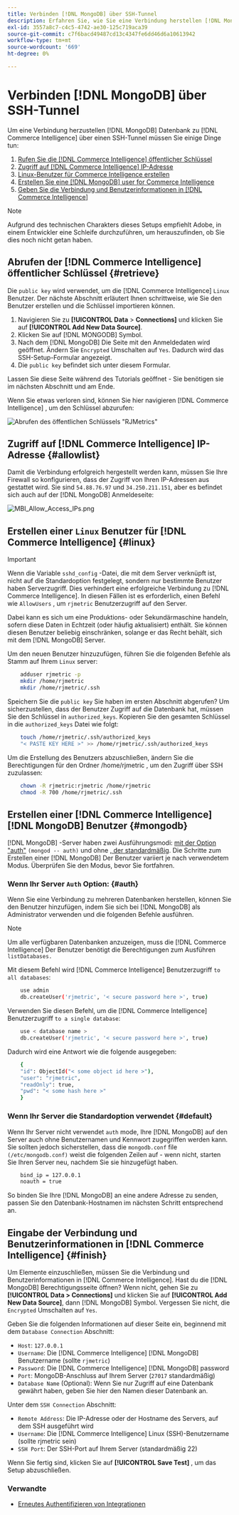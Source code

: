```yaml
---
title: Verbinden [!DNL MongoDB] über SSH-Tunnel
description: Erfahren Sie, wie Sie eine Verbindung herstellen [!DNL MongoDB] über SSH-Tunnel.
exl-id: 3557a8c7-c4c5-4742-ae30-125c719aca39
source-git-commit: c7f6bacd49487cd13c4347fe6dd46d6a10613942
workflow-type: tm+mt
source-wordcount: '669'
ht-degree: 0%

---
```


# Verbinden [!DNL MongoDB] über SSH-Tunnel

Um eine Verbindung herzustellen [!DNL MongoDB] Datenbank zu [!DNL Commerce Intelligence] über einen SSH-Tunnel müssen Sie einige Dinge tun:

1. [Rufen Sie die [!DNL Commerce Intelligence] öffentlicher Schlüssel](#retrieve)
1. [Zugriff auf [!DNL Commerce Intelligence] IP-Adresse](#allowlist)
1. [Linux-Benutzer für Commerce Intelligence erstellen](#linux)
1. [Erstellen Sie eine [!DNL MongoDB] user for Commerce Intelligence](#mongodb)
1. [Geben Sie die Verbindung und Benutzerinformationen in [!DNL Commerce Intelligence]](#finish)

>[!NOTE]
>
>Aufgrund des technischen Charakters dieses Setups empfiehlt Adobe, in einem Entwickler eine Schleife durchzuführen, um herauszufinden, ob Sie dies noch nicht getan haben.

## Abrufen der [!DNL Commerce Intelligence] öffentlicher Schlüssel {#retrieve}

Die `public key` wird verwendet, um die [!DNL Commerce Intelligence] `Linux` Benutzer. Der nächste Abschnitt erläutert Ihnen schrittweise, wie Sie den Benutzer erstellen und die Schlüssel importieren können.

1. Navigieren Sie zu **[!UICONTROL Data** > **Connections]** und klicken Sie auf **[!UICONTROL Add New Data Source]**.
1. Klicken Sie auf [!DNL MONGODB] Symbol.
1. Nach dem [!DNL MongoDB] Die Seite mit den Anmeldedaten wird geöffnet. Ändern Sie `Encrypted` Umschalten auf `Yes`. Dadurch wird das SSH-Setup-Formular angezeigt.
1. Die `public key` befindet sich unter diesem Formular.

Lassen Sie diese Seite während des Tutorials geöffnet - Sie benötigen sie im nächsten Abschnitt und am Ende.

Wenn Sie etwas verloren sind, können Sie hier navigieren [!DNL Commerce Intelligence] , um den Schlüssel abzurufen:

![Abrufen des öffentlichen Schlüssels &quot;RJMetrics&quot;](../../../assets/MongoDB_Public_Key.gif)<!--{:.zoom}-->

## Zugriff auf [!DNL Commerce Intelligence] IP-Adresse {#allowlist}

Damit die Verbindung erfolgreich hergestellt werden kann, müssen Sie Ihre Firewall so konfigurieren, dass der Zugriff von Ihren IP-Adressen aus gestattet wird. Sie sind `54.88.76.97` und `34.250.211.151`, aber es befindet sich auch auf der [!DNL MongoDB] Anmeldeseite:

![MBI_Allow_Access_IPs.png](../../../assets/MBI_allow_access_IPs.png)

## Erstellen einer `Linux` Benutzer für [!DNL Commerce Intelligence] {#linux}

>[!IMPORTANT]
>
>Wenn die Variable `sshd_config` -Datei, die mit dem Server verknüpft ist, nicht auf die Standardoption festgelegt, sondern nur bestimmte Benutzer haben Serverzugriff. Dies verhindert eine erfolgreiche Verbindung zu [!DNL Commerce Intelligence]. In diesen Fällen ist es erforderlich, einen Befehl wie `AllowUsers` , um `rjmetric` Benutzerzugriff auf den Server.

Dabei kann es sich um eine Produktions- oder Sekundärmaschine handeln, sofern diese Daten in Echtzeit (oder häufig aktualisiert) enthält. Sie können diesen Benutzer beliebig einschränken, solange er das Recht behält, sich mit dem [!DNL MongoDB] Server.

Um den neuen Benutzer hinzuzufügen, führen Sie die folgenden Befehle als Stamm auf Ihrem `Linux` server:

```bash
    adduser rjmetric -p
    mkdir /home/rjmetric
    mkdir /home/rjmetric/.ssh
```

Speichern Sie die `public key` Sie haben im ersten Abschnitt abgerufen? Um sicherzustellen, dass der Benutzer Zugriff auf die Datenbank hat, müssen Sie den Schlüssel in `authorized_keys`. Kopieren Sie den gesamten Schlüssel in die `authorized_keys` Datei wie folgt:

```bash
    touch /home/rjmetric/.ssh/authorized_keys
    "< PASTE KEY HERE >" >> /home/rjmetric/.ssh/authorized_keys
```

Um die Erstellung des Benutzers abzuschließen, ändern Sie die Berechtigungen für den Ordner /home/rjmetric , um den Zugriff über SSH zuzulassen:

```bash
    chown -R rjmetric:rjmetric /home/rjmetric
    chmod -R 700 /home/rjmetric/.ssh
```

## Erstellen einer [!DNL Commerce Intelligence] [!DNL MongoDB] Benutzer {#mongodb}

[!DNL MongoDB] -Server haben zwei Ausführungsmodi: [mit der Option &quot;auth&quot;](#auth) `(mongod -- auth)` und ohne [, der standardmäßig](#default). Die Schritte zum Erstellen einer [!DNL MongoDB] Der Benutzer variiert je nach verwendetem Modus. Überprüfen Sie den Modus, bevor Sie fortfahren.

### Wenn Ihr Server `Auth` Option: {#auth}

Wenn Sie eine Verbindung zu mehreren Datenbanken herstellen, können Sie den Benutzer hinzufügen, indem Sie sich bei [!DNL MongoDB] als Administrator verwenden und die folgenden Befehle ausführen.

>[!NOTE]
>
>Um alle verfügbaren Datenbanken anzuzeigen, muss die [!DNL Commerce Intelligence] Der Benutzer benötigt die Berechtigungen zum Ausführen `listDatabases.`

Mit diesem Befehl wird [!DNL Commerce Intelligence] Benutzerzugriff `to all databases`:

```bash
    use admin
    db.createUser('rjmetric', '< secure password here >', true)
```

Verwenden Sie diesen Befehl, um die [!DNL Commerce Intelligence] Benutzerzugriff `to a single database`:

```bash
    use < database name >
    db.createUser('rjmetric', '< secure password here >', true)
```

Dadurch wird eine Antwort wie die folgende ausgegeben:

```bash
    {
    "id": ObjectId("< some object id here >"),
    "user": "rjmetric",
    "readOnly": true,
    "pwd": "< some hash here >"
    }
```

### Wenn Ihr Server die Standardoption verwendet {#default}

Wenn Ihr Server nicht verwendet `auth` mode, Ihre [!DNL MongoDB] auf den Server auch ohne Benutzernamen und Kennwort zugegriffen werden kann. Sie sollten jedoch sicherstellen, dass die `mongodb.conf` file `(/etc/mongodb.conf)` weist die folgenden Zeilen auf - wenn nicht, starten Sie Ihren Server neu, nachdem Sie sie hinzugefügt haben.

```bash
    bind_ip = 127.0.0.1
    noauth = true
```

So binden Sie Ihre [!DNL MongoDB] an eine andere Adresse zu senden, passen Sie den Datenbank-Hostnamen im nächsten Schritt entsprechend an.

## Eingabe der Verbindung und Benutzerinformationen in [!DNL Commerce Intelligence] {#finish}

Um Elemente einzuschließen, müssen Sie die Verbindung und Benutzerinformationen in [!DNL Commerce Intelligence]. Hast du die [!DNL MongoDB] Berechtigungsseite öffnen? Wenn nicht, gehen Sie zu **[!UICONTROL Data > Connections]** und klicken Sie auf **[!UICONTROL Add New Data Source]**, dann [!DNL MongoDB] Symbol. Vergessen Sie nicht, die `Encrypted` Umschalten auf `Yes`.

Geben Sie die folgenden Informationen auf dieser Seite ein, beginnend mit dem `Database Connection` Abschnitt:

* `Host`: `127.0.0.1`
* `Username`: Die [!DNL Commerce Intelligence] [!DNL MongoDB] Benutzername (sollte `rjmetric`)
* `Password`: Die [!DNL Commerce Intelligence] [!DNL MongoDB] password
* `Port`: MongoDB-Anschluss auf Ihrem Server (`27017` standardmäßig)
* `Database Name` (Optional): Wenn Sie nur Zugriff auf eine Datenbank gewährt haben, geben Sie hier den Namen dieser Datenbank an.

Unter dem `SSH Connection` Abschnitt:

* `Remote Address`: Die IP-Adresse oder der Hostname des Servers, auf dem SSH ausgeführt wird
* `Username`: Die [!DNL Commerce Intelligence] Linux (SSH)-Benutzername (sollte rjmetric sein)
* `SSH Port`: Der SSH-Port auf Ihrem Server (standardmäßig 22)

Wenn Sie fertig sind, klicken Sie auf **[!UICONTROL Save Test]** , um das Setup abzuschließen.

### Verwandte

* [Erneutes Authentifizieren von Integrationen](https://experienceleague.adobe.com/docs/commerce-knowledge-base/kb/how-to/mbi-reauthenticating-integrations.html)
